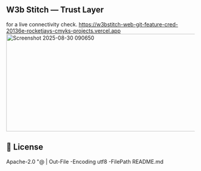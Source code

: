 ## W3b Stitch — Trust Layer

 for a live connectivity check. https://w3bstitch-web-git-feature-cred-20136e-rocketjays-cmyks-projects.vercel.app
<img width="828" height="260" alt="Screenshot 2025-08-30 090650" src="https://github.com/user-attachments/assets/015fcb4f-90a7-4d3d-b251-a8d3360246e8" />

## 📜 License
Apache-2.0
"@ | Out-File -Encoding utf8 -FilePath README.md
